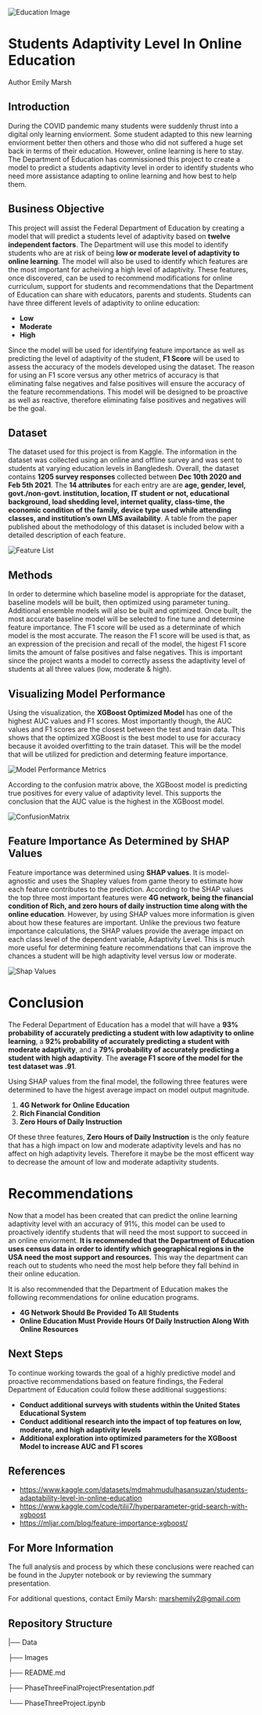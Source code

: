 ![Education Image](Images/edu.jpg)
# Students Adaptivity Level In Online Education

Author Emily Marsh

## Introduction

During the COVID pandemic many students were suddenly thrust into a digital only learning enviorment. Some student adapted to this new learning enviorment better then others and those who did not suffered a huge set back in terms of their education. However, online learning is here to stay. The Department of Education has commissioned this project to create a model to predict a students adaptivity level in order to identify students who need more assistance adapting to online learning and how best to help them.

## Business Objective

This project will assist the Federal Department of Education by creating a model that will predict a students level of adaptivity based on **twelve independent factors**. The Department will use this model to identify students who are at risk of being **low or moderate level of adaptivity to online learning**. The model will also be used to identify which features are the most important for acheiving a high level of adaptivity. These features, once discovered, can be used to recommend modifications for online curriculum, support for students and recommendations that the Department of Education can share with educators, parents and students. Students can have three different levels of adaptivity to online education:

 - **Low**
 - **Moderate**
 - **High**

Since the model will be used for identifying feature importance as well as predicting the level of adaptivity of the student, **F1 Score** will be used to assess the accuracy of the models developed using the dataset. The reason for using an F1 score versus any other metrics of accuracy is that eliminating false negatives and false positives will ensure the accuracy of the feature recommendations. This model will be designed to be proactive as well as reactive, therefore eliminating false positives and negatives will be the goal.

## Dataset
The dataset used for this project is from Kaggle. The information in the dataset was collected using an online and offline survey and was sent to students at varying education levels in Bangledesh. Overall, the dataset contains **1205 survey responses** collected between **Dec 10th 2020 and Feb 5th 2021**. The **14 attributes** for each entry are are **age, gender, level, govt./non-govt. institution, location, IT student or not, educational background, load shedding level, internet quality, class-time, the economic condition of the family, device type used while attending classes, and institution’s own LMS availability**. A table from the paper published about the methodology of this dataset is included below with a detailed description of each feature.

![Feature List](Images/features.jpg)

## Methods

In order to determine which baseline model is appropriate for the dataset, baseline models will be built, then optimized using parameter tuning. Additional ensemble models will also be built and optimized. Once built, the most accurate baseline model will be selected to fine tune and determine feature importance. The F1 score will be used as a determinate of which model is the most accurate. The reason the F1 score will be used is that, as an expression of the precision and recall of the model, the higest F1 score limits the amount of false positives and false negatives. This is important since the project wants a model to correctly assess the adaptivity level of students at all three values (low, moderate & high). 

## Visualizing Model Performance

Using the visualization, the **XGBoost Optimized Model** has one of the highest AUC values and F1 scores. Most importantly though, the AUC values and F1 scores are the closest between the test and train data. This shows that the optimized XGBoost is the best model to use for accuracy because it avoided overfitting to the train dataset. This will be the model that will be utilized for prediction and determing feature importance.

![Model Performance Metrics](Images/ModelPerformanceMetrics.jpg)

According to the confusion matrix above, the XGBoost model is predicting true positives for every value of adaptivity level. This supports the conclusion that the AUC value is the highest in the XGBoost model. 

![ConfusionMatrix](Images/XGBoostConfusionMatrix.jpg)

## Feature Importance As Determined by SHAP Values

Feature importance was determined using **SHAP values**. It is model-agnostic and uses the Shapley values from game theory to estimate how each feature contributes to the prediction. According to the SHAP values the top three most important features were **4G network, being the financial condition of Rich, and zero hours of daily instruction time along with the online education**. However, by using SHAP values more information is given about how these features are important. Unlike the previous two feature importance calculations, the SHAP values provide the average impact on each class level of the dependent variable, Adaptivity Level. This is much more useful for determining feature recommendations that can improve the chances a student will be high adaptivity level versus low or moderate.

![Shap Values](Images/shap.png)

# Conclusion

The Federal Department of Education has a model that will have a **93% probability of accurately predicting a student with low adaptivity to online learning**, a **92% probability of accurately predicting a student with moderate adaptivity**, and a **79% probability of accurately predicting a student with high adaptivity**. The **average F1 score of the model for the test dataset was .91**.

Using SHAP values from the final model, the following three features were determined to have the higest average impact on model output magnitude.

 1. **4G Network for Online Education**
 2. **Rich Financial Condition**
 3. **Zero Hours of Daily Instruction**

Of these three features, **Zero Hours of Daily Instruction** is the only feature that has a high impact on low and moderate adaptivity levels and has no affect on high adaptivity levels. Therefore it maybe be the most efficent way to decrease the amount of low and moderate adaptivity students.

# Recommendations

Now that a model has been created that can predict the online learning adaptivity level with an accuracy of 91%, this model can be used to proactively identify students that will need the most support to succeed in an online enviorment. **It is recommended that the Department of Education uses census data in order to identify which geographical regions in the USA need the most support and resources.** This way the department can reach out to students who need the most help before they fall behind in their online education. 

It is also recommended that the Department of Education makes the following recommendations for online education programs.

 - **4G Network Should Be Provided To All Students**
 - **Online Education Must Provide Hours Of Daily Instruction Along With Online Resources**


## Next Steps

To continue working towards the goal of a highly predictive model and proactive recommendations based on feature findings, the Federal Department of Education could follow these additional suggestions:

 - **Conduct additional surveys with students within the United States Educational System**
 - **Conduct additional research into the impact of top features on low, moderate, and high adaptivity levels**
 - **Additional exploration into optimized parameters for the XGBoost Model to increase AUC and F1 scores**

## References

 - https://www.kaggle.com/datasets/mdmahmudulhasansuzan/students-adaptability-level-in-online-education
 - https://www.kaggle.com/code/tilii7/hyperparameter-grid-search-with-xgboost
 - https://mljar.com/blog/feature-importance-xgboost/

## For More Information

The full analysis and process by which these conclusions were reached can be found in the Jupyter notebook or by reviewing the summary presentation.

For additional questions, contact Emily Marsh: marshemily2@gmail.com

## Repository Structure

 |── Data
 
 ├── Images
 
 ├── README.md
 
 ├── PhaseThreeFinalProjectPresentation.pdf
 
 └── PhaseThreeProject.ipynb
